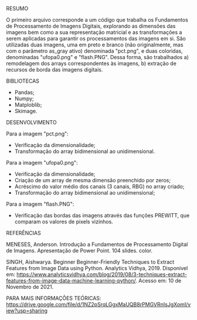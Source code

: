 RESUMO

O primeiro arquivo corresponde a um código que trabalha os Fundamentos de Processamento de Imagens Digitais,
explorando as dimensões das imagens bem como a sua representação matricial e as transformações a serem aplicadas
para garantir os processamentos das imagens em si. São utilizadas duas imagens, uma em preto e branco (não originalmente, mas com o parâmetro as_gray ativo) denominada "pct.png", e duas coloridas, denominadas "ufopa0.png" e "flash.PNG". Dessa forma, são 
trabalhados a) remodelagem dos arrays correspondentes às imagens, b) extração de recursos de borda das imagens digitais.

BIBLIOTECAS

- Pandas;
- Numpy;
- Matploblib;
- Skimage.

DESENVOLVIMENTO

Para a imagem "pct.png":

- Verificação da dimensionalidade;
- Transformação do array bidimensional ao unidimensional.

Para a imagem "ufopa0.png":

- Verificação da dimensionalidade;
- Criação de um array de mesma dimensão preenchido por zeros;
- Acréscimo do valor médio dos canais (3 canais, RBG) no array criado;
- Transformação do array bidimensional ao unidimensional;

Para a imagem "flash.PNG":

- Verificação das bordas das imagens através das funções PREWITT, que comparam os valores de pixels vizinhos.

REFERÊNCIAS

MENESES, Anderson. Introdução a Fundamentos de Processamento Digital de Imagens. Apresentação de Power Point. 104 slides. color.

SINGH, Aishwarya. Beginner Beginner-Friendly Techniques to Extract Features from
Image Data using Python. Analytics Vidhya, 2019. Disponível em: <https://www.analyticsvidhya.com/blog/2019/08/3-techniques-extract-features-from-image-data-machine-learning-python/>. Acesso em: 10 de Novembro de 2021.

PARA MAIS INFORMAÇÕES TEÓRICAS:
https://drive.google.com/file/d/1NZ2pSrqLGgxMaUQB8rPMGVRnIsJgXomI/view?usp=sharing